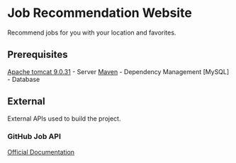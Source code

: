 # Job Recommendation Website

Recommend jobs for you with your location and favorites.

## Prerequisites

[Apache tomcat 9.0.31](http://tomcat.apache.org/download-90.cgi) - Server
[Maven](https://maven.apache.org/) - Dependency Management
[MySQL] - Database

## External

External APIs used to build the project.

### GitHub Job API

[Official Documentation](https://jobs.github.com/api)

